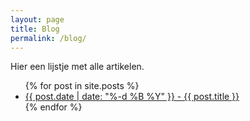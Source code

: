 ```yaml
---
layout: page
title: Blog
permalink: /blog/
---
```


Hier een lijstje met alle artikelen.

<ul>
  {% for post in site.posts %}
    <li>
      <a href="{{ post.url }}">{{ post.date | date: "%-d %B %Y" }} - {{ post.title }}</a>
    </li>
  {% endfor %}
</ul>
